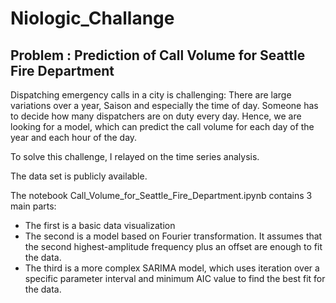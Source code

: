 # Niologic_Challange
## Problem : Prediction of Call Volume for Seattle Fire Department
Dispatching emergency calls in a city is challenging: There are large variations over a year, Saison
and especially the time of day. Someone has to decide how many dispatchers are on duty every day.
Hence, we are looking for a model, which can predict the call volume for each day of the year and
each hour of the day.

To solve this challenge, I relayed on the time series analysis. 

The data set is publicly available.

The notebook Call_Volume_for_Seattle_Fire_Department.ipynb contains 3 main parts:
- The first is a basic data visualization 
- The second is a model based on Fourier transformation. It assumes that the second highest-amplitude frequency plus an offset are enough to fit the data.
- The third is a more complex SARIMA model, which uses iteration over a specific parameter interval and minimum AIC value to find the best fit for the data.

